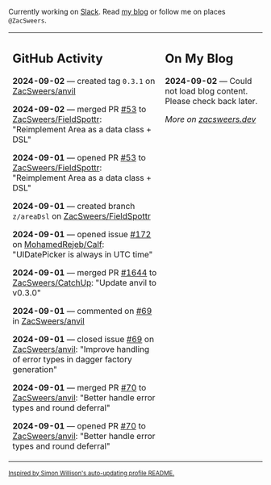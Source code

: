 Currently working on [Slack](https://slack.com/). Read [my blog](https://zacsweers.dev/) or follow me on places `@ZacSweers`.

<table><tr><td valign="top" width="60%">

## GitHub Activity
<!-- githubActivity starts -->
**2024-09-02** — created tag `0.3.1` on [ZacSweers/anvil](https://github.com/ZacSweers/anvil)

**2024-09-02** — merged PR [#53](https://github.com/ZacSweers/FieldSpottr/pull/53) to [ZacSweers/FieldSpottr](https://github.com/ZacSweers/FieldSpottr): "Reimplement Area as a data class + DSL"

**2024-09-01** — opened PR [#53](https://github.com/ZacSweers/FieldSpottr/pull/53) to [ZacSweers/FieldSpottr](https://github.com/ZacSweers/FieldSpottr): "Reimplement Area as a data class + DSL"

**2024-09-01** — created branch `z/areaDsl` on [ZacSweers/FieldSpottr](https://github.com/ZacSweers/FieldSpottr)

**2024-09-01** — opened issue [#172](https://github.com/MohamedRejeb/Calf/issues/172) on [MohamedRejeb/Calf](https://github.com/MohamedRejeb/Calf): "UIDatePicker is always in UTC time"

**2024-09-01** — merged PR [#1644](https://github.com/ZacSweers/CatchUp/pull/1644) to [ZacSweers/CatchUp](https://github.com/ZacSweers/CatchUp): "Update anvil to v0.3.0"

**2024-09-01** — commented on [#69](https://github.com/ZacSweers/anvil/issues/69#issuecomment-2323510934) in [ZacSweers/anvil](https://github.com/ZacSweers/anvil)

**2024-09-01** — closed issue [#69](https://github.com/ZacSweers/anvil/issues/69) on [ZacSweers/anvil](https://github.com/ZacSweers/anvil): "Improve handling of error types in dagger factory generation"

**2024-09-01** — merged PR [#70](https://github.com/ZacSweers/anvil/pull/70) to [ZacSweers/anvil](https://github.com/ZacSweers/anvil): "Better handle error types and round deferral"

**2024-09-01** — opened PR [#70](https://github.com/ZacSweers/anvil/pull/70) to [ZacSweers/anvil](https://github.com/ZacSweers/anvil): "Better handle error types and round deferral"
<!-- githubActivity ends -->
</td><td valign="top" width="40%">

## On My Blog
<!-- blog starts -->
**2024-09-02** — Could not load blog content. Please check back later.
<!-- blog ends -->
_More on [zacsweers.dev](https://zacsweers.dev/)_
</td></tr></table>

<sub><a href="https://simonwillison.net/2020/Jul/10/self-updating-profile-readme/">Inspired by Simon Willison's auto-updating profile README.</a></sub>
